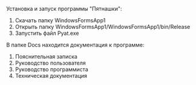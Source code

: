 Установка и запуск программы "Пятнашки":
1. Скачать папку WindowsFormsApp1
2. Открыть папку WindowsFormsApp1/WindowsFormsApp1/bin/Release
3. Запустить файл Pyat.exe

В папке Docs находится документация к программе:
1. Пояснительная записка
2. Руководство пользователя
3. Руководство программиста
4. Техническая документация
